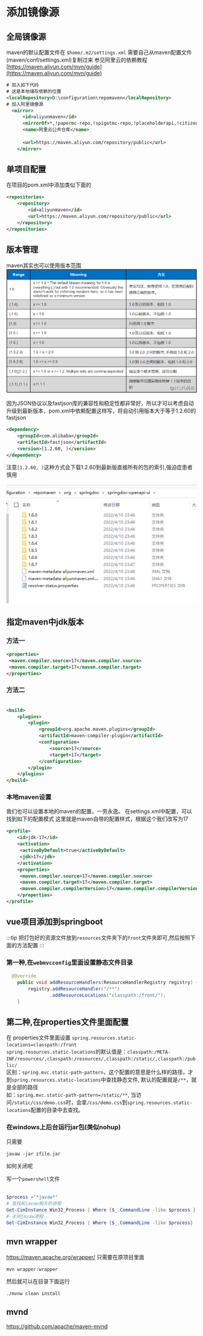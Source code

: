 # 添加镜像源

## 全局镜像源

maven的默认配置文件在 `$home/.m2/settings.xml` 需要自己从maven配置文件(maven/conf/settings.xml)复制过来
参见阿里云的依赖教程
[https://maven.aliyun.com/mvn/guide](https://maven.aliyun.com/mvn/guide)

```xml
# 加入如下代码
# 这是本地储存依赖的位置
<localRepository>D:\configuration\repomaven</localRepository>
# 加入阿里镜像源
  <mirror>
      <id>aliyunmaven</id>
      <mirrorOf>*,!papermc-repo,!spigotmc-repo,!placeholderapi,!citizens-repo,!jitpack.io,!dmulloy2-repo</mirrorOf>
      <name>阿里云公共仓库</name>

      <url>https://maven.aliyun.com/repository/public</url>
    </mirror>
```

## 单项目配置

在项目的pom.xml中添加类似下面的

```xml
<repositories>
    <repository>
        <id>aliyunmaven</id>
        <url>https://maven.aliyun.com/repository/public</url>
    </repository>
</repositories>
```

## 版本管理

maven其实也可以使用版本范围  
![版本](./res/maven-version.png)  

因为JSON协议以及fastjson库的兼容性和稳定性都非常好，所以才可以考虑自动升级到最新版本，pom.xml中依赖配置这样写，将自动引用版本大于等于1.2.60的fastjson

```xml
<dependency>
    <groupId>com.alibaba</groupId>
    <artifactId>fastjson</artifactId>
    <version>[1.2.60, )</version>
</dependency>
```

注意`[1.2.60, )`这种方式会下载1.2.60到最新版直接所有的包的索引,强迫症患者慎用

![索引](./res/maven-index.webp)

## 指定maven中jdk版本

### 方法一

```xml
<properties>
 <maven.compiler.source>17</maven.compiler.source>
 <maven.compiler.target>17</maven.compiler.target>
</properties>
```

### 方法二

```xml

<build>
    <plugins>
        <plugin>
            <groupId>org.apache.maven.plugins</groupId>
            <artifactId>maven-compiler-plugin</artifactId>
            <configuration>
                <source>17</source>
                <target>17</target>
            </configuration>
        </plugin>
    </plugins>
</build>
```

### 本地maven设置

我们也可以设置本地的maven的配置，一劳永逸。
在settings.xml中配置，可以找到如下的配置模式
 这里就是maven自带的配置样式，根据这个我们改写为17

```xml
<profile>
    <id>jdk-17</id>
    <activation>
     <activeByDefault>true</activeByDefault>
     <jdk>17</jdk>
    </activation>
    <properties>
     <maven.compiler.source>17</maven.compiler.source>
     <maven.compiler.target>17</maven.compiler.target>
     <maven.compiler.compilerVersion>17</maven.compiler.compilerVersion>
    </properties>
</profile>
```

## vue项目添加到springboot

:::tip
把打包好的资源文件放到`resources`文件夹下的`front`文件夹即可,然后按照下面的方法配置
:::

### 第一种,在`webmvcconfig`里面设置静态文件目录

```java
  @Override
    public void addResourceHandlers(ResourceHandlerRegistry registry) {
        registry.addResourceHandler("/**")
                .addResourceLocations("classpath:/front/");
    }
```

## 第二种,在properties文件里面配置

在 properties文件里面设置  `spring.resources.static-locations=classpath:/front`  
`spring.resources.static-locations`的默认值是：`classpath:/META-INF/resources/,classpath:/resources/,classpath:/static/,classpath:/public/`  
区别：`spring.mvc.static-path-pattern`，这个配置的意思是什么样的路径，才到`spring.resources.static-locations`中查找静态文件, 默认的配置就是`/**`，就是全部的路径  
如：`spring.mvc.static-path-pattern=/static/**`,  当访问`/static/css/demo.css`时，会拿`/css/demo.css`到`spring.resources.static-locations`配置的目录中去查找。

### 在windows上后台运行jar包(类似nohup)

只需要

```shell
javaw -jar zfile.jar
```

如何关闭呢

写一个`powershell`文件

```powershell

$process ="*javaw*"
# 查找和javaw相关的进程
Get-CimInstance Win32_Process | Where {$_.CommandLine -like $process } | select -ExpandProperty CommandLine # | Measure-Object -Line
# 关闭javaw进程
Get-CimInstance Win32_Process | Where {$_.CommandLine -like $process} | Remove-CimInstance
```

## mvn wrapper

<https://maven.apache.org/wrapper/>
只需要在原项目里面

```shell
mvn wrapper:wrapper

```

然后就可以在目录下面运行

```shell
./mvnw clean install

```

## mvnd

<https://github.com/apache/maven-mvnd>

